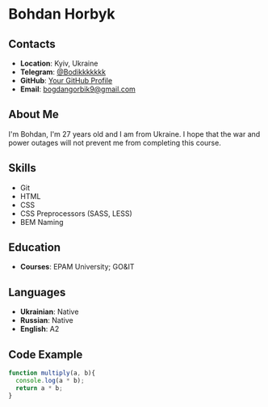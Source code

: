 # Bohdan Horbyk

## Contacts
- **Location**: Kyiv, Ukraine
- **Telegram**: [@Bodikkkkkkk](https://t.me/Bodikkkkkkk)
- **GitHub**: [Your GitHub Profile](https://github.com/Bohdanhorbyk)
- **Email**: bogdangorbik9@gmail.com


## About Me
I'm Bohdan, I'm 27 years old and I am from Ukraine. 
I hope that the war and power outages will not prevent me from completing this course.


## Skills
- Git
- HTML
- CSS
- CSS Preprocessors (SASS, LESS)
- BEM Naming

## Education
- **Courses**: EPAM University;
GO&IT

## Languages
- **Ukrainian**: Native
- **Russian**: Native
- **English**: A2




## Code Example
```javascript
function multiply(a, b){
  console.log(a * b);
  return a * b;
}
